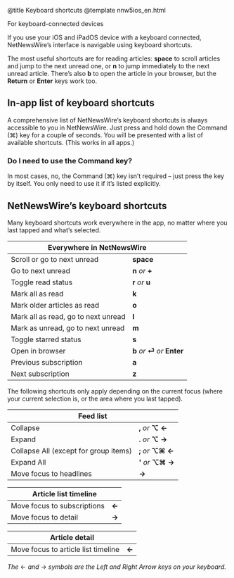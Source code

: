 @title Keyboard shortcuts
@template nnw5ios_en.html

<span class="badge-warning">For keyboard-connected devices</span>

If you use your iOS and iPadOS device with a keyboard connected, NetNewsWire’s interface is navigable using keyboard shortcuts.

The most useful shortcuts are for reading articles: **space** to scroll articles and jump to the next unread one, or **n** to jump immediately to the next unread article. There’s also **b** to open the article in your browser, but the **Return** or **Enter** keys work too.


In-app list of keyboard shortcuts
---------------------------------

A comprehensive list of NetNewsWire’s keyboard shortcuts is always accessible to you in NetNewsWire. Just press and hold down the Command (⌘) key for a couple of seconds. You will be presented with a list of available shortcuts. (This works in all apps.)


### Do I need to use the Command key?

In most cases, no, the Command (⌘) key isn’t required – just press the key by itself. You only need to use it if it’s listed explicitly.


NetNewsWire’s keyboard shortcuts
--------------------------------

Many keyboard shortcuts work everywhere in the app, no matter where you last tapped and what’s selected.


<table class="keyboard-shortcuts">
	<thead>
		<tr>
			<th colspan="2"> Everywhere in NetNewsWire </th>
		</tr>
	</thead>
	<tbody>
		<tr>
			<td> Scroll or go to next unread </td>
			<td> <strong> space </strong> </td>
		</tr>
		<tr>
			<td> Go to next unread </td>
			<td> <strong> n </strong> <em>or</em>
			     <strong> + </strong>
			</td>
		</tr>
		<tr>
			<td> Toggle read status </td>
			<td> <strong> r </strong> <em>or</em>
			     <strong> u </strong>
			</td>
		</tr>
		<tr>
			<td> Mark all as read </td>
			<td> <strong> k </strong> </td>
		</tr>
		<tr>
			<td> Mark older articles as read </td>
			<td> <strong> o </strong> </td>
		</tr>
		<tr>
			<td> Mark all as read, go to next unread </td>
			<td> <strong> l </strong> </td>
		</tr>
		<tr>
			<td> Mark as unread, go to next unread </td>
			<td> <strong> m </strong> </td>
		</tr>
		<tr>
			<td> Toggle starred status </td>
			<td> <strong> s </strong> </td>
		</tr>
		<tr>
			<td> Open in browser </td>
			<td> <strong> b     </strong> <em>or</em>
			     <strong> ⏎    </strong> <em>or</em>
			     <strong> Enter </strong>
			</td>
		</tr>
		<tr>
			<td> Previous subscription </td>
			<td> <strong> a </strong> </td>
		</tr>
		<tr>
			<td> Next subscription </td>
			<td> <strong> z </strong> </td>
		</tr>
	</tbody>
</table>

The following shortcuts only apply depending on the current focus (where your current selection is, or the area where you last tapped).

<table class="keyboard-shortcuts">
	<thead>
		<tr>
			<th colspan="2"> Feed list </th>
		</tr>
	</thead>
	<tbody>
		<tr>
			<td> Collapse </td>
			<td><strong> ,   </strong> <em>or</em>
			    <strong> ⌥ ← </strong>
			</td>
		</tr>
		<tr>
			<td> Expand </td>
			<td><strong> .   </strong> <em>or</em>
			    <strong> ⌥ → </strong>
			</td>
		</tr>
		<tr>
			<td> Collapse All (except for group items) </td>
			<td><strong> ;     </strong> <em>or</em>
			    <strong> ⌥⌘ ← </strong>
			</td>
		</tr>
		<tr>
			<td> Expand All </td>
			<td><strong> '     </strong> <em>or</em>
			    <strong> ⌥⌘ → </strong>
			</td>
		</tr>
		<tr>
			<td> Move focus to headlines </td>
			<td> <strong> → </strong> </td>
		</tr>
	</tbody>
</table>

<table class="keyboard-shortcuts">
	<thead>
		<tr>
			<th colspan="2"> Article list timeline </th>
		</tr>
	</thead>
	<tbody>
		<tr>
			<td> Move focus to subscriptions </td>
			<td> <strong> ← </strong> </td>
		</tr>
		<tr>
			<td> Move focus to detail </td>
			<td> <strong> → </strong> </td>
		</tr>
	</tbody>
</table>

<table class="keyboard-shortcuts">
	<thead>
		<tr>
			<th colspan="2"> Article detail </th>
		</tr>
	</thead>
	<tbody>
		<tr>
			<td> Move focus to article list timeline </td>
			<td> <strong> ← </strong> </td>
		</tr>
	</tbody>
</table>

*The* ← *and* → *symbols are the Left and Right Arrow keys on your keyboard.*
